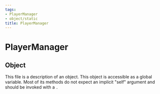 ```yaml
---
tags:
- PlayerManager
- object/static
title: PlayerManager
---
```

# PlayerManager
## Object
This file is a description of an object. This object is accessible as a global variable. Most of its methods do not expect an implicit "self" argument and should be invoked with a `.`
